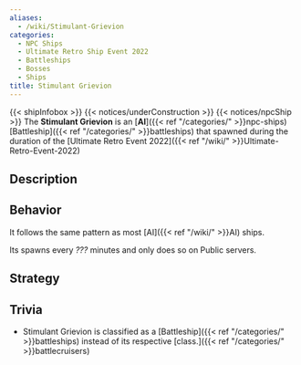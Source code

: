 ```yaml
---
aliases:
  - /wiki/Stimulant-Grievion
categories:
  - NPC Ships
  - Ultimate Retro Ship Event 2022
  - Battleships
  - Bosses
  - Ships
title: Stimulant Grievion
---
```


{{< shipInfobox >}} {{< notices/underConstruction >}} {{< notices/npcShip >}} The **Stimulant Grievion** is an [**AI**]({{< ref "/categories/" >}}npc-ships) [Battleship]({{< ref "/categories/" >}}battleships) that spawned during the duration of the [Ultimate Retro Event 2022]({{< ref "/wiki/" >}}Ultimate-Retro-Event-2022)

## Description

## Behavior

It follows the same pattern as most [AI]({{< ref "/wiki/" >}}AI) ships.

Its spawns every _???_ minutes and only does so on Public servers.

## Strategy

## Trivia

- Stimulant Grievion is classified as a [Battleship]({{< ref "/categories/" >}}battleships) instead of its respective [class.]({{< ref "/categories/" >}}battlecruisers)
